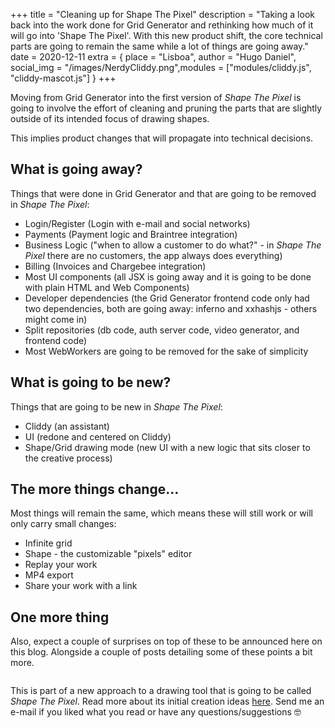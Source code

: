 +++
title = "Cleaning up for Shape The Pixel"
description = "Taking a look back into the work done for Grid Generator and rethinking how much of it will go into 'Shape The Pixel'. With this new product shift, the core technical parts are going to remain the same while a lot of things are going away."
date = 2020-12-11
extra = { place = "Lisboa", author = "Hugo Daniel", social_img = "/images/NerdyCliddy.png",modules = ["modules/cliddy.js", "cliddy-mascot.js"] }
+++

Moving from Grid Generator into the first version of *Shape The Pixel* is going to involve the effort of cleaning and pruning the parts that are slightly outside of its intended focus of drawing shapes.

This implies product changes that will propagate into technical decisions.

## What is going away?

Things that were done in Grid Generator and that are going to be removed in *Shape The Pixel*:

- Login/Register (Login with e-mail and social networks)
- Payments (Payment logic and Braintree integration)
- Business Logic ("when to allow a customer to do what?" - in *Shape The Pixel* there are no customers, the app always does everything)
- Billing (Invoices and Chargebee integration)
- Most UI components (all JSX is going away and it is going to be done with plain HTML and Web Components)
- Developer dependencies (the Grid Generator frontend code only had two dependencies, both are going away: inferno and xxhashjs - others might come in)
- Split repositories (db code, auth server code, video generator, and frontend code)
- Most WebWorkers are going to be removed for the sake of simplicity

## What is going to be new?

Things that are going to be new in *Shape The Pixel*:
- Cliddy (an assistant)
- UI (redone and centered on Cliddy)
- Shape/Grid drawing mode (new UI with a new logic that sits closer to the creative process)

## The more things change...

Most things will remain the same, which means these will still work or will only carry small changes:

- Infinite grid
- Shape - the customizable "pixels" editor
- Replay your work
- MP4 export
- Share your work with a link

## One more thing

Also, expect a couple of surprises on top of these to be announced here on this blog. Alongside a couple of posts detailing some of these points a bit more.


<div style="width: 100%; display: flex; justify-content: center;">
<cliddy-mascot face="8)" touched-face="8D"></cliddy-mascot>
</div>
 
This is part of a new approach to a drawing tool that is going to be called *Shape The Pixel*. Read more about its initial creation ideas [here](/posts/from-gridgenerator-to-shape-the-pixel/). Send me an e-mail if you liked what you read or have any questions/suggestions 🤓



